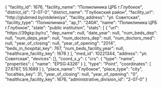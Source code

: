 {
    "facility_id": 1676,
    "facility_name": "Поликлиника ЦРБ г.Глубокое",
    "district_id": "2-07-0",
    "district_name": "Глубокский район",
    "facility_url": "http:\/\/glubmed.by\/otdeleniya",
    "facility_address": "ул. Советская",
    "facility_type": "Поликлиника",
    "ap_1": "240А",
    "name": "Поликлиника ЦРБ г.Глубокое",
    "state": "public institution",
    "stats": [
        {
            "url": "https:\/\/39gkp.by\/ru",
            "dep_name": null,
            "date_year": null,
            "num_beds_dep": null,
            "num_deps_year": null,
            "num_doctors_dep": null,
            "num_doctors_med": null,
            "year_of_closing": null,
            "year_of_opening": "2014",
            "beds_in_hospital_key": 767,
            "num_beds_facility_year": null,
            "healthcare_facility_key": 1676
        }
    ],
    "med_id": 10221344,
    "address": "ул. Советская",
    "devices": [],
    "coord_x_y": {
        "crs": {
            "type": "name",
            "properties": {
                "name": "EPSG:4326"
            }
        },
        "type": "Point",
        "coordinates": [
            27.6787,
            55.1689
        ]
    },
    "place_name": "Глубокое",
    "place_type": "city",
    "localties_key": 31,
    "year_of_closing": null,
    "year_of_opening": "0",
    "healthcare_facility_key": 1676,
    "administrative_division_id": "2-07-0"
}